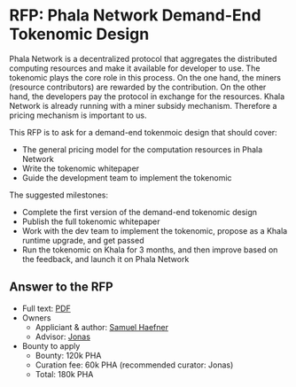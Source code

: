# RFP: Phala Network Demand-End Tokenomic Design

Phala Network is a decentralized protocol that aggregates the distributed computing resources and make it available for developer to use. The tokenomic plays the core role in this process. On the one hand, the miners (resource contributors) are rewarded by the contribution. On the other hand, the developers pay the protocol in exchange for the resources. Khala Network is already running with a miner subsidy mechanism. Therefore a pricing mechanism is important to us.

This RFP is to ask for a demand-end tokenmoic design that should cover:

- The general pricing model for the computation resources in Phala Network
- Write the tokenomic whitepaper
- Guide the development team to implement the tokenomic

The suggested milestones:

- Complete the first version of the demand-end tokenomic design
- Publish the full tokenomic whitepaper
- Work with the dev team to implement the tokenomic, propose as a Khala runtime upgrade, and get passed
- Run the tokenomic on Khala for 3 months, and then improve based on the feedback, and launch it on Phala Network

## Answer to the RFP

- Full text: [PDF](./files/proposal-rfp2-samuel.pdf)
- Owners
    - Appliciant & author: [Samuel Haefner](https://github.com/SamuelHaefner)
    - Advisor: [Jonas](https://github.com/jonasW3F)
- Bounty to apply
    - Bounty: 120k PHA
    - Curation fee: 60k PHA (recommended curator: Jonas)
    - Total: 180k PHA
